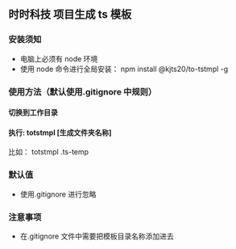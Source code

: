## 时时科技 项目生成 ts 模板

### 安装须知

-   电脑上必须有 node 环境
-   使用 node 命令进行全局安装： npm install @kjts20/to-tstmpl -g

### 使用方法（默认使用.gitignore 中规则）

#### 切换到工作目录

#### 执行: totstmpl [生成文件夹名称]

比如： totstmpl .ts-temp

### 默认值

-   使用.gitignore 进行忽略

### 注意事项

-   在.gitignore 文件中需要把模板目录名称添加进去
